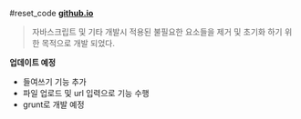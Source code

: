 #reset_code
**[github.io](http://smilesol85.github.io/dev/reset_code/reset_code.html "reset_code")**

> 자바스크립트 및 기타 개발시 적용된 불필요한 요소들을 제거 및 초기화 하기 위한 목적으로 개발 되었다.  

**업데이트 예정**
* 들여쓰기 기능 추가  
* 파일 업로드 및 url 입력으로 기능 수행  
* grunt로 개발 예정  